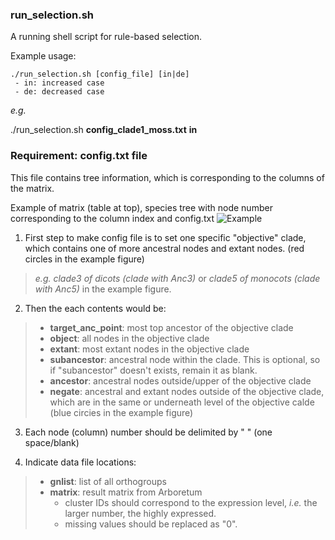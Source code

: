 ### run_selection.sh
A running shell script for rule-based selection.

Example usage:
```
./run_selection.sh [config_file] [in|de]
 - in: increased case
 - de: decreased case
```

*e.g.*

./run_selection.sh **config_clade1_moss.txt** **in**


### Requirement: config.txt file
This file contains tree information, which is corresponding to the columns of the matrix.

Example of matrix (table at top), species tree with node number corresponding to the column index and config.txt 
![Example](http://pages.discovery.wisc.edu/~jshin/multi-species-proteome/config_making_example.png)

 1. First step to make config file is to set one specific "objective" clade, which contains one of more ancestral nodes and extant nodes. (red circles in the example figure)
 >*e.g. clade3 of dicots (clade with Anc3)* or *clade5 of monocots (clade with Anc5)* in the example figure.
  
 2. Then the each contents would be:
 >- **target_anc_point**: most top ancestor of the objective clade
 >- **object**: all nodes in the objective clade
 >- **extant**: most extant nodes in the objective clade
 >- **subancestor**: ancestral node within the clade. This is optional, so if "subancestor" doesn't exists, remain it as blank.
 >- **ancestor**: ancestral nodes outside/upper of the objective clade
 >- **negate**: ancestral and extant nodes outside of the objective clade, which are in the same or underneath level of the objective calde (blue circies in the example figure)
 
 3. Each node (column) number should be delimited by " " (one space/blank)
 
 4. Indicate data file locations:
 >- **gnlist**: list of all orthogroups
 >- **matrix**: result matrix from Arboretum
 >   * cluster IDs should correspond to the expression level, *i.e.* the larger number, the highly expressed.
 >   * missing values should be replaced as "0".
